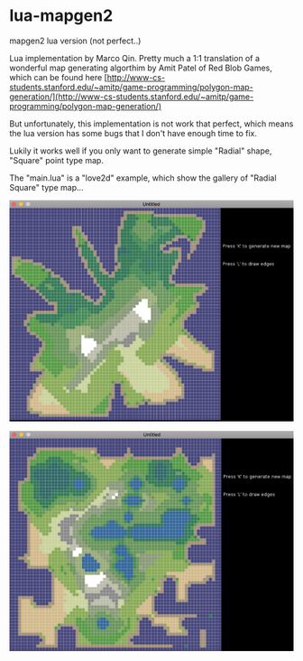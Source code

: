 # lua-mapgen2
mapgen2 lua version (not perfect..)

Lua implementation by Marco Qin. Pretty much a 1:1
translation of a wonderful map generating algorthim by Amit Patel of Red Blob Games,
which can be found here [http://www-cs-students.stanford.edu/~amitp/game-programming/polygon-map-generation/](http://www-cs-students.stanford.edu/~amitp/game-programming/polygon-map-generation/)

But unfortunately, this implementation is not work that perfect, which means the lua version has some bugs that I don't have enough time to fix.

Lukily it works well if you only want to generate simple "Radial" shape, "Square" point type map.

The "main.lua" is a "love2d" example, which show the gallery of "Radial Square" type map...

![Radial](https://github.com/MarcoQin/gallery/blob/master/mapgen1.png "Radial")

![ROT](https://github.com/MarcoQin/gallery/blob/master/mapgen2.png "ROT")
